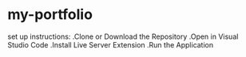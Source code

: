 # my-portfolio
set up instructions:
.Clone or Download the Repository .Open in Visual Studio Code .Install Live Server Extension .Run the Application

